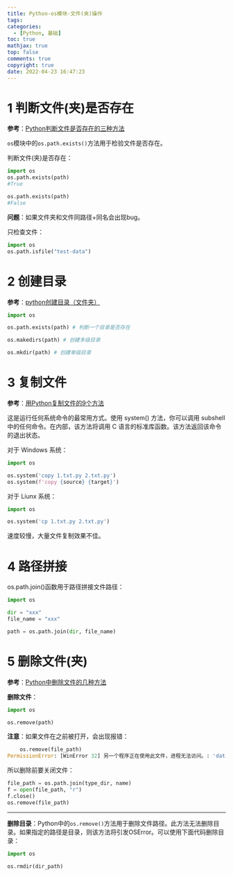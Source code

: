 ```yaml
---
title: Python-os模块-文件(夹)操作
tags:
categories:
  - [Python, 基础]
toc: true
mathjax: true
top: false
comments: true
copyright: true
date: 2022-04-23 16:47:23
---
```


# 1 判断文件(夹)是否存在

**参考**：[Python判断文件是否存在的三种方法](https://www.cnblogs.com/jhao/p/7243043.html)

`os`模块中的`os.path.exists()`方法用于检验文件是否存在。

判断文件(夹)是否存在：

```python
import os
os.path.exists(path)
#True

os.path.exists(path)
#False
```

**问题**：如果文件夹和文件同路径+同名会出现bug。

只检查文件：

```python
import os
os.path.isfile("test-data")
```

# 2 创建目录

**参考**：[python创建目录（文件夹）](https://blog.csdn.net/MuWinter/article/details/77215768)

```python
import os

os.path.exists(path) # 判断一个目录是否存在

os.makedirs(path) # 创建多级目录

os.mkdir(path) # 创建单级目录
```

# 3 复制文件

**参考**：[用Python复制文件的9个方法](https://zhuanlan.zhihu.com/p/35725217)

这是运行任何系统命令的最常用方式。使用 system() 方法，你可以调用 subshell 中的任何命令。在内部，该方法将调用 C 语言的标准库函数。该方法返回该命令的退出状态。

对于 Windows 系统：

```python
import os

os.system('copy 1.txt.py 2.txt.py')
os.system(f'copy {source} {target}')
```

对于 Liunx 系统：

```python
import os

os.system('cp 1.txt.py 2.txt.py')
```

速度较慢，大量文件复制效果不佳。

# 4 路径拼接

os.path.join()函数用于路径拼接文件路径：

```python
import os

dir = "xxx"
file_name = "xxx"

path = os.path.join(dir, file_name)
```

# 5 删除文件(夹)

**参考**：[Python中删除文件的几种方法](https://developer.51cto.com/article/648822.html)

**删除文件**：

```python
import os

os.remove(path)
```

**注意**：如果文件在之前被打开，会出现报错：

```python
    os.remove(file_path)
PermissionError: [WinError 32] 另一个程序正在使用此文件，进程无法访问。: 'data3\\dataset\\test\\Benign\\4447.txt'
```

所以删除前要关闭文件：

```python
file_path = os.path.join(type_dir, name)
f = open(file_path, "r")
f.close()
os.remove(file_path)
```

***

**删除目录**：Python中的`os.remove()`方法用于删除文件路径。此方法无法删除目录。如果指定的路径是目录，则该方法将引发OSError。可以使用下面代码删除目录：

```python
import os

os.rmdir(dir_path)
```



